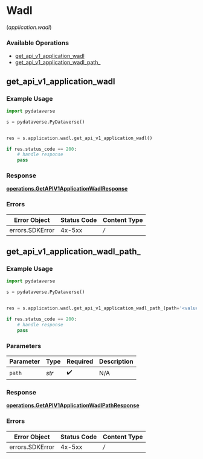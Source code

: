 # Wadl
(*application.wadl*)

### Available Operations

* [get_api_v1_application_wadl](#get_api_v1_application_wadl)
* [get_api_v1_application_wadl_path_](#get_api_v1_application_wadl_path_)

## get_api_v1_application_wadl

### Example Usage

```python
import pydataverse

s = pydataverse.PyDataverse()


res = s.application.wadl.get_api_v1_application_wadl()

if res.status_code == 200:
    # handle response
    pass
```


### Response

**[operations.GetAPIV1ApplicationWadlResponse](../../models/operations/getapiv1applicationwadlresponse.md)**
### Errors

| Error Object    | Status Code     | Content Type    |
| --------------- | --------------- | --------------- |
| errors.SDKError | 4x-5xx          | */*             |

## get_api_v1_application_wadl_path_

### Example Usage

```python
import pydataverse

s = pydataverse.PyDataverse()


res = s.application.wadl.get_api_v1_application_wadl_path_(path='<value>')

if res.status_code == 200:
    # handle response
    pass
```

### Parameters

| Parameter          | Type               | Required           | Description        |
| ------------------ | ------------------ | ------------------ | ------------------ |
| `path`             | *str*              | :heavy_check_mark: | N/A                |


### Response

**[operations.GetAPIV1ApplicationWadlPathResponse](../../models/operations/getapiv1applicationwadlpathresponse.md)**
### Errors

| Error Object    | Status Code     | Content Type    |
| --------------- | --------------- | --------------- |
| errors.SDKError | 4x-5xx          | */*             |
